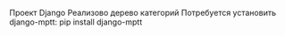 Проект Django
Реализово дерево категорий
Потребуется установить django-mptt:
   pip install django-mptt
